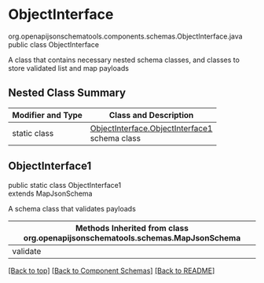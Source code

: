 # ObjectInterface
org.openapijsonschematools.components.schemas.ObjectInterface.java
public class ObjectInterface

A class that contains necessary nested schema classes, and classes to store validated list and map payloads

## Nested Class Summary
| Modifier and Type | Class and Description |
| ----------------- | ---------------------- |
| static class | [ObjectInterface.ObjectInterface1](#objectinterface1)<br> schema class |

## ObjectInterface1
public static class ObjectInterface1<br>
extends MapJsonSchema

A schema class that validates payloads

| Methods Inherited from class org.openapijsonschematools.schemas.MapJsonSchema |
| ------------------------------------------------------------------ |
| validate                                                           |

[[Back to top]](#top) [[Back to Component Schemas]](../../../README.md#Component-Schemas) [[Back to README]](../../../README.md)
